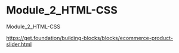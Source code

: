 # Module_2_HTML-CSS
Module_2_HTML-CSS

https://get.foundation/building-blocks/blocks/ecommerce-product-slider.html
